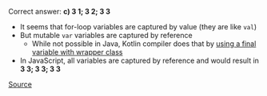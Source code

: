 Correct answer: **c) 3 1; 3 2; 3 3**

* It seems that for-loop variables are captured by value (they are like `val`)
* But mutable `var` variables are captured by reference
  * While not possible in Java, Kotlin compiler does that by [using a final variable with wrapper class](https://stackoverflow.com/questions/44538627/why-the-code-in-an-object-expression-can-access-variables-from-the-scope-that-co)
* In JavaScript, all variables are captured by reference
  and would result in **3 3; 3 3; 3 3** 

[Source](https://discuss.kotlinlang.org/t/kotlin-is-even-more-confusing-than-js/7292)
